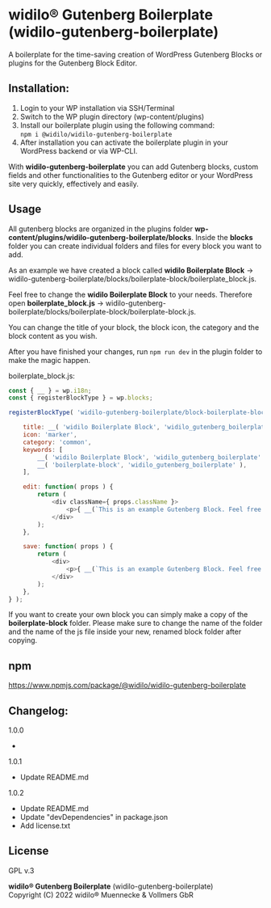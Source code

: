 # widilo® Gutenberg Boilerplate (widilo-gutenberg-boilerplate)

A boilerplate for the time-saving creation of WordPress Gutenberg Blocks or plugins for the Gutenberg Block Editor.

## Installation:

1. Login to your WP installation via SSH/Terminal
2. Switch to the WP plugin directory (wp-content/plugins)
3. Install our boilerplate plugin using the following command:<br> 
   `npm i @widilo/widilo-gutenberg-boilerplate`
4. After installation you can activate the boilerplate plugin in your WordPress backend or via WP-CLI.

With **widilo-gutenberg-boilerplate** you can add Gutenberg blocks, custom fields and other functionalities to the Gutenberg editor or your WordPress site very quickly, effectively and easily.

## Usage

All gutenberg blocks are organized in the plugins folder **wp-content/plugins/widilo-gutenberg-boilerplate/blocks**. Inside the **blocks** folder you can create individual folders and files for every block you want to add.

As an example we have created a block called **widilo Boilerplate Block** -> widilo-gutenberg-boilerplate/blocks/boilerplate-block/boilerplate_block.js. 

Feel free to change the **widilo Boilerplate Block** to your needs. Therefore open **boilerplate_block.js** -> widilo-gutenberg-boilerplate/blocks/boilerplate-block/boilerplate-block.js. 

You can change the title of your block, the block icon, the category and the block content as you wish.

After you have finished your changes, run `npm run dev` in the plugin folder to make the magic happen.

boilerplate_block.js:
```javascript
const { __ } = wp.i18n; 
const { registerBlockType } = wp.blocks; 

registerBlockType( 'widilo-gutenberg-boilerplate/block-boilerplate-block', {

    title: __( 'widilo Boilerplate Block', 'widilo_gutenberg_boilerplate' ), 
    icon: 'marker', 
    category: 'common', 
    keywords: [
        __( 'widilo Boilerplate Block', 'widilo_gutenberg_boilerplate' ),
        __( 'boilerplate-block', 'widilo_gutenberg_boilerplate' ),
    ],

    edit: function( props ) {
        return (
            <div className={ props.className }>
                <p>{ __(`This is an example Gutenberg Block. Feel free to change it to your needs. Therefore open your plugins folder -> widilo-gutenberg-boilerplate -> blocks -> boilerplate-block -> boilerplate-block.js. You can change the title of your block, the block icon, the category and the block content as you wish. After you have finished your changes, run 'npm run dev' in the plugin folder to make the magic happen.`, 'widilo_gutenberg_boilerplate') }</p>
            </div>
        );
    },

    save: function( props ) {
        return (
            <div>
                <p>{ __(`This is an example Gutenberg Block. Feel free to change it to your needs. Therefore open your plugins folder -> widilo-gutenberg-boilerplate -> blocks -> boilerplate-block -> boilerplate-block.js. You can change the title of your block, the block icon, the category and the block content as you wish. After you have finished your changes, run 'npm run dev' in the plugin folder to make the magic happen.`, 'widilo_gutenberg_boilerplate') }</p>
            </div>
        );
    },
} );
```

If you want to create your own block you can simply make a copy of the **boilerplate-block** folder. Please make sure to change the name of the folder and the name of the js file inside your new, renamed block folder after copying.

## npm

https://www.npmjs.com/package/@widilo/widilo-gutenberg-boilerplate
   
## Changelog:

1.0.0

- 

1.0.1

- Update README.md

1.0.2

- Update README.md
- Update "devDependencies" in package.json 
- Add license.txt


## License

GPL v.3

**widilo® Gutenberg Boilerplate** (widilo-gutenberg-boilerplate) <br>
Copyright (C) 2022 widilo® Muennecke & Vollmers GbR
